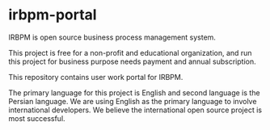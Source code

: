 # irbpm-portal

IRBPM is open source business process management system.

This project is free for a non-profit and educational organization, and run this project for business purpose needs payment and annual subscription.

This repository contains user work portal for IRBPM.

The primary language for this project is English and second language is the Persian language. We are using English as the primary language to involve international developers. We believe the international open source project is most successful.
